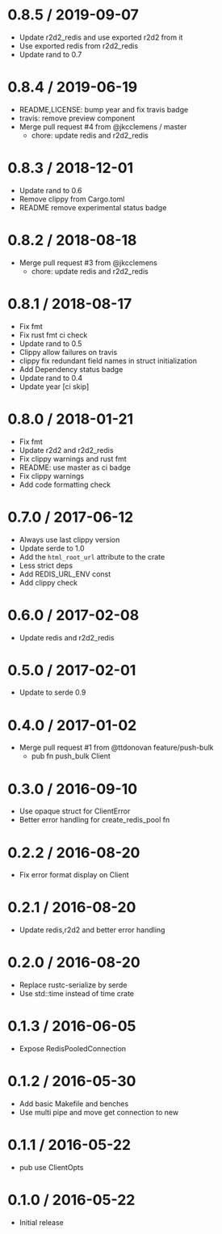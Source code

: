 
0.8.5 / 2019-09-07
==================

  * Update r2d2_redis and use exported r2d2 from it
  * Use exported redis from r2d2_redis
  * Update rand to 0.7

0.8.4 / 2019-06-19
==================

  * README,LICENSE: bump year and fix travis badge
  * travis: remove preview component
  * Merge pull request #4 from @jkcclemens / master
    * chore: update redis and r2d2_redis

0.8.3 / 2018-12-01
==================

  * Update rand to 0.6
  * Remove clippy from Cargo.toml
  * README remove experimental status badge

0.8.2 / 2018-08-18
==================

  * Merge pull request #3 from @jkcclemens
    * chore: update redis and r2d2_redis

0.8.1 / 2018-08-17
==================

  * Fix fmt
  * Fix rust fmt ci check
  * Update rand to 0.5
  * Clippy allow failures on travis
  * clippy fix redundant field names in struct initialization
  * Add Dependency status badge
  * Update rand to 0.4
  * Update year [ci skip]

0.8.0 / 2018-01-21
==================

  * Fix fmt
  * Update r2d2 and r2d2_redis
  * Fix clippy warnings and rust fmt
  * README: use master as ci badge
  * Fix clippy warnings
  * Add code formatting check

0.7.0 / 2017-06-12
==================

  * Always use last clippy version
  * Update serde to 1.0
  * Add the `html_root_url` attribute to the crate
  * Less strict deps
  * Add REDIS_URL_ENV const
  * Add clippy check

0.6.0 / 2017-02-08
==================

  * Update redis and r2d2_redis

0.5.0 / 2017-02-01
==================

  * Update to serde 0.9

0.4.0 / 2017-01-02
==================

  * Merge pull request #1 from @ttdonovan feature/push-bulk
    * pub fn push_bulk Client

0.3.0 / 2016-09-10
==================

  * Use opaque struct for ClientError
  * Better error handling for create_redis_pool fn

0.2.2 / 2016-08-20
==================

  * Fix error format display on Client

0.2.1 / 2016-08-20
==================

  * Update redis,r2d2 and better error handling

0.2.0 / 2016-08-20
==================

  * Replace rustc-serialize by serde
  * Use std::time instead of time crate

0.1.3 / 2016-06-05
==================

  * Expose RedisPooledConnection

0.1.2 / 2016-05-30
==================

  * Add basic Makefile and benches
  * Use multi pipe and move get connection to new

0.1.1 / 2016-05-22
==================

  * pub use ClientOpts

0.1.0 / 2016-05-22
==================

  * Initial release
